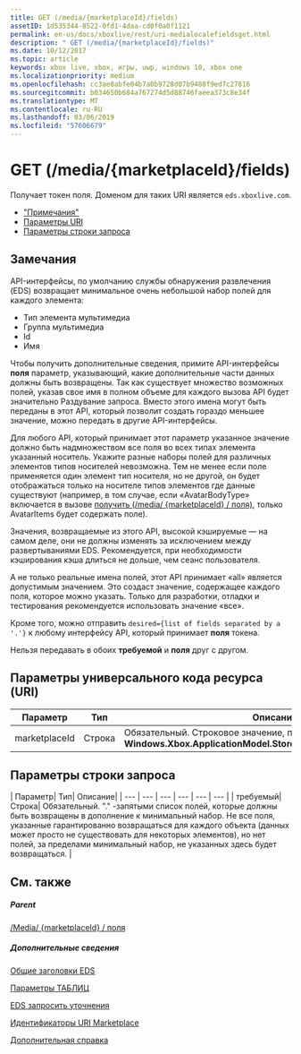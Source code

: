 ```yaml
---
title: GET (/media/{marketplaceId}/fields)
assetID: 1d535344-8522-0fd1-4daa-cd0f0a0f1121
permalink: en-us/docs/xboxlive/rest/uri-medialocalefieldsget.html
description: " GET (/media/{marketplaceId}/fields)"
ms.date: 10/12/2017
ms.topic: article
keywords: xbox live, xbox, игры, uwp, windows 10, xbox one
ms.localizationpriority: medium
ms.openlocfilehash: cc3ae8abfe04b7a0b9728d07b9488f9ed7c27816
ms.sourcegitcommit: b034650b684a767274d5d88746faeea373c8e34f
ms.translationtype: MT
ms.contentlocale: ru-RU
ms.lasthandoff: 03/06/2019
ms.locfileid: "57606679"
---
```

# <a name="get-mediamarketplaceidfields"></a>GET (/media/{marketplaceId}/fields)
Получает токен поля. Доменом для таких URI является `eds.xboxlive.com`.
 
  * ["Примечания"](#ID4EV)
  * [Параметры URI](#ID4EGC)
  * [Параметры строки запроса](#ID4ERC)
 
<a id="ID4EV"></a>

 
## <a name="remarks"></a>Замечания
 
API-интерфейсы, по умолчанию службы обнаружения развлечения (EDS) возвращает минимальное очень небольшой набор полей для каждого элемента:
 
   * Тип элемента мультимедиа
   * Группа мультимедиа
   * Id
   * Имя
  
Чтобы получить дополнительные сведения, примите API-интерфейсы **поля** параметр, указывающий, какие дополнительные части данных должны быть возвращены. Так как существует множество возможных полей, указав свое имя в полном объеме для каждого вызова API будет значительно Раздувание запроса. Вместо этого имена могут быть переданы в этот API, который позволит создать гораздо меньшее значение, можно передать в другие API-интерфейсы.
 
Для любого API, который принимает этот параметр указанное значение должно быть надмножеством все поля во всех типах элемента указанный носитель. Укажите разные наборы полей для различных элементов типов носителей невозможна. Тем не менее если поле применяется один элемент тип носителя, но не другой, он будет отображаться только на носителе типов элементов где данные существуют (например, в том случае, если «AvatarBodyType» включается в вызове [получить (/media/ {marketplaceId} / поля)](uri-medialocalefields.md), только AvatarItems будет содержать поле).
 
Значения, возвращаемые из этого API, высокой кэшируемые — на самом деле, они не должны изменять за исключением между развертываниями EDS. Рекомендуется, при необходимости кэширования кэша длиться не дольше, чем сеанс пользователя.
 
А не только реальные имена полей, этот API принимает «all» является допустимым значением. Это создаст значение, содержащее каждого поля, которое можно указать. Только для разработки, отладки и тестирования рекомендуется использовать значение «все».
 
Кроме того, можно отправить `desired={list of fields separated by a '.'}` к любому интерфейсу API, который принимает **поля** токена.
 
Нельзя передавать в обоих **требуемой** и **поля** друг с другом.
  
<a id="ID4EGC"></a>

 
## <a name="uri-parameters"></a>Параметры универсального кода ресурса (URI)
 
| Параметр| Тип| Описание| 
| --- | --- | --- | 
| marketplaceId| Строка| Обязательный. Строковое значение, полученное от <b>Windows.Xbox.ApplicationModel.Store.Configuration.MarketplaceId</b>.| 
  
<a id="ID4ERC"></a>

 
## <a name="query-string-parameters"></a>Параметры строки запроса
 
| Параметр| Тип| Описание| 
| --- | --- | --- | --- | --- | --- | 
| требуемый| Строка| Обязательный. "." -запятыми список полей, которые должны быть возвращены в дополнение к минимальный набор. Не все поля, указанные гарантированно возвращаться для каждого объекта (данных может просто не существовать для некоторых элементов), но нет полей, за пределами минимальный набор, не указанных здесь будет возвращаться. | 
  
<a id="ID4EMD"></a>

 
## <a name="see-also"></a>См. также
 
<a id="ID4EOD"></a>

 
##### <a name="parent"></a>Parent 

[/Media/ {marketplaceId} / поля](uri-medialocalefields.md)

  
<a id="ID4EYD"></a>

 
##### <a name="further-information"></a>Дополнительные сведения 

[Общие заголовки EDS](../../additional/edscommonheaders.md)

 [Параметры ТАБЛИЦ](../../additional/edsparameters.md)

 [EDS запросить уточнения](../../additional/edsqueryrefiners.md)

 [Идентификаторы URI Marketplace](atoc-reference-marketplace.md)

 [Дополнительная справка](../../additional/atoc-xboxlivews-reference-additional.md)

   